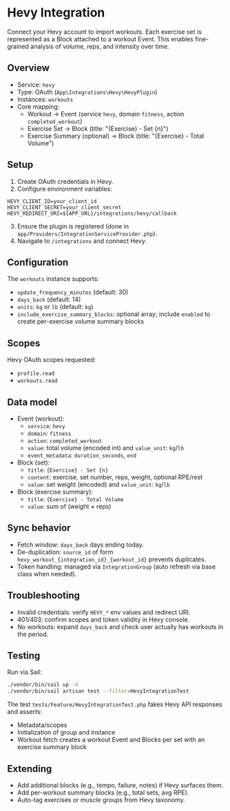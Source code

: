 # Hevy Integration

Connect your Hevy account to import workouts. Each exercise set is represented as a Block attached to a workout Event. This enables fine-grained analysis of volume, reps, and intensity over time.

## Overview
- Service: `hevy`
- Type: OAuth (`App\Integrations\Hevy\HevyPlugin`)
- Instances: `workouts`
- Core mapping:
  - Workout → Event (service `hevy`, domain `fitness`, action `completed_workout`)
  - Exercise Set → Block (title: "{Exercise} - Set {n}")
  - Exercise Summary (optional) → Block (title: "{Exercise} - Total Volume")

## Setup
1. Create OAuth credentials in Hevy.
2. Configure environment variables:
```env
HEVY_CLIENT_ID=your_client_id
HEVY_CLIENT_SECRET=your_client_secret
HEVY_REDIRECT_URI=${APP_URL}/integrations/hevy/callback
```
3. Ensure the plugin is registered (done in `app/Providers/IntegrationServiceProvider.php`).
4. Navigate to `/integrations` and connect Hevy.

## Configuration
The `workouts` instance supports:
- `update_frequency_minutes` (default: 30)
- `days_back` (default: 14)
- `units`: `kg` or `lb` (default: `kg`)
- `include_exercise_summary_blocks`: optional array; include `enabled` to create per-exercise volume summary blocks

## Scopes
Hevy OAuth scopes requested:
- `profile.read`
- `workouts.read`

## Data model
- Event (workout):
  - `service`: `hevy`
  - `domain`: `fitness`
  - `action`: `completed_workout`
  - `value`: total volume (encoded int) and `value_unit`: `kg`/`lb`
  - `event_metadata`: `duration_seconds`, `end`
- Block (set):
  - `title`: `{Exercise} - Set {n}`
  - `content`: exercise, set number, reps, weight, optional RPE/rest
  - `value`: set weight (encoded) and `value_unit`: `kg`/`lb`
- Block (exercise summary):
  - `title`: `{Exercise} - Total Volume`
  - `value`: sum of (weight × reps)

## Sync behavior
- Fetch window: `days_back` days ending today.
- De-duplication: `source_id` of form `hevy_workout_{integration_id}_{workout_id}` prevents duplicates.
- Token handling: managed via `IntegrationGroup` (auto refresh via base class when needed).

## Troubleshooting
- Invalid credentials: verify `HEVY_*` env values and redirect URI.
- 401/403: confirm scopes and token validity in Hevy console.
- No workouts: expand `days_back` and check user actually has workouts in the period.

## Testing
Run via Sail:
```bash
./vendor/bin/sail up -d
./vendor/bin/sail artisan test --filter=HevyIntegrationTest
```
The test `tests/Feature/HevyIntegrationTest.php` fakes Hevy API responses and asserts:
- Metadata/scopes
- Initialization of group and instance
- Workout fetch creates a workout Event and Blocks per set with an exercise summary block

## Extending
- Add additional blocks (e.g., tempo, failure, notes) if Hevy surfaces them.
- Add per-workout summary blocks (e.g., total sets, avg RPE).
- Auto-tag exercises or muscle groups from Hevy taxonomy.
